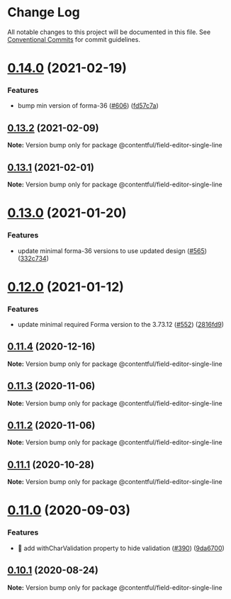 # Change Log

All notable changes to this project will be documented in this file.
See [Conventional Commits](https://conventionalcommits.org) for commit guidelines.

# [0.14.0](https://github.com/contentful/field-editors/compare/@contentful/field-editor-single-line@0.13.2...@contentful/field-editor-single-line@0.14.0) (2021-02-19)


### Features

* bump min version of forma-36 ([#606](https://github.com/contentful/field-editors/issues/606)) ([fd57c7a](https://github.com/contentful/field-editors/commit/fd57c7a4312766af38c01507f17706ab22992617))





## [0.13.2](https://github.com/contentful/field-editors/compare/@contentful/field-editor-single-line@0.13.1...@contentful/field-editor-single-line@0.13.2) (2021-02-09)

**Note:** Version bump only for package @contentful/field-editor-single-line





## [0.13.1](https://github.com/contentful/field-editors/compare/@contentful/field-editor-single-line@0.13.0...@contentful/field-editor-single-line@0.13.1) (2021-02-01)

**Note:** Version bump only for package @contentful/field-editor-single-line





# [0.13.0](https://github.com/contentful/field-editors/compare/@contentful/field-editor-single-line@0.12.0...@contentful/field-editor-single-line@0.13.0) (2021-01-20)


### Features

* update minimal forma-36 versions to use updated design ([#565](https://github.com/contentful/field-editors/issues/565)) ([332c734](https://github.com/contentful/field-editors/commit/332c734bfaf54f0e9773fcbb460d743b1f5459ec))





# [0.12.0](https://github.com/contentful/field-editors/compare/@contentful/field-editor-single-line@0.11.4...@contentful/field-editor-single-line@0.12.0) (2021-01-12)


### Features

* update minimal required Forma version to the 3.73.12 ([#552](https://github.com/contentful/field-editors/issues/552)) ([2816fd9](https://github.com/contentful/field-editors/commit/2816fd960c28815faebf49a9ef8f4c4c0d91fc36))





## [0.11.4](https://github.com/contentful/field-editors/compare/@contentful/field-editor-single-line@0.11.3...@contentful/field-editor-single-line@0.11.4) (2020-12-16)

**Note:** Version bump only for package @contentful/field-editor-single-line





## [0.11.3](https://github.com/contentful/field-editors/compare/@contentful/field-editor-single-line@0.11.2...@contentful/field-editor-single-line@0.11.3) (2020-11-06)

**Note:** Version bump only for package @contentful/field-editor-single-line





## [0.11.2](https://github.com/contentful/field-editors/compare/@contentful/field-editor-single-line@0.11.1...@contentful/field-editor-single-line@0.11.2) (2020-11-06)

**Note:** Version bump only for package @contentful/field-editor-single-line





## [0.11.1](https://github.com/contentful/field-editors/compare/@contentful/field-editor-single-line@0.11.0...@contentful/field-editor-single-line@0.11.1) (2020-10-28)

**Note:** Version bump only for package @contentful/field-editor-single-line





# [0.11.0](https://github.com/contentful/field-editors/compare/@contentful/field-editor-single-line@0.10.1...@contentful/field-editor-single-line@0.11.0) (2020-09-03)


### Features

* 🎸 add withCharValidation property to hide validation ([#390](https://github.com/contentful/field-editors/issues/390)) ([9da6700](https://github.com/contentful/field-editors/commit/9da67005f83c1cebdabb67edfed73f7d1dcbfc04))





## [0.10.1](https://github.com/contentful/field-editors/compare/@contentful/field-editor-single-line@0.10.0...@contentful/field-editor-single-line@0.10.1) (2020-08-24)

**Note:** Version bump only for package @contentful/field-editor-single-line
